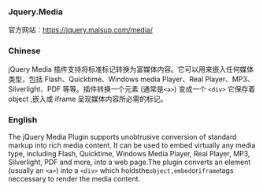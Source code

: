 ### Jquery.Media
官方网站：https://jquery.malsup.com/media/

### Chinese
jQuery Media 插件支持将标准标记转换为富媒体内容。它可以用来嵌入任何媒体类型，包括 Flash、Quicktime、Windows media Player、Real Player、MP3、Silverlight、PDF 等等。插件转换一个元素 (通常是`<a>`) 变成一个 `<div>` 它保存着 object ,嵌入或 iframe 呈现媒体内容所必需的标记。

### English
The jQuery Media Plugin supports unobtrusive conversion of standard markup into rich media content. It can be used to embed virtually any media type, including Flash, Quicktime, Windows Media Player, Real Player, MP3, Silverlight, PDF and more, into a web page.The plugin converts an element (usually an `<a>`) into a `<div>` which holdsthe`object,embed`or`iframe`tags neccessary to render the media content.
